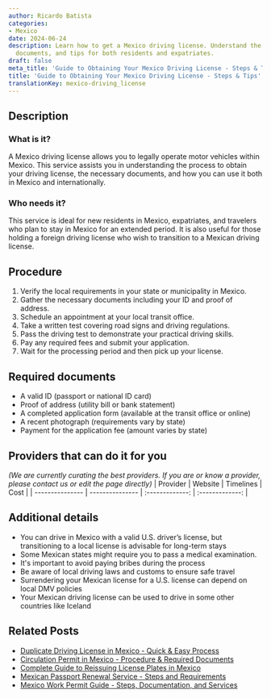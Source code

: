 ```yaml
---
author: Ricardo Batista
categories:
- Mexico
date: 2024-06-24
description: Learn how to get a Mexico driving license. Understand the process, required
  documents, and tips for both residents and expatriates.
draft: false
meta_title: 'Guide to Obtaining Your Mexico Driving License - Steps & Tips'
title: 'Guide to Obtaining Your Mexico Driving License - Steps & Tips'
translationKey: mexico-driving_license
---
```



## Description
### What is it?
A Mexico driving license allows you to legally operate motor vehicles within Mexico. This service assists you in understanding the process to obtain your driving license, the necessary documents, and how you can use it both in Mexico and internationally.

### Who needs it?
This service is ideal for new residents in Mexico, expatriates, and travelers who plan to stay in Mexico for an extended period. It is also useful for those holding a foreign driving license who wish to transition to a Mexican driving license.

## Procedure

1. Verify the local requirements in your state or municipality in Mexico.
2. Gather the necessary documents including your ID and proof of address.
3. Schedule an appointment at your local transit office.
4. Take a written test covering road signs and driving regulations.
5. Pass the driving test to demonstrate your practical driving skills.
6. Pay any required fees and submit your application.
7. Wait for the processing period and then pick up your license.


## Required documents

- A valid ID (passport or national ID card)
- Proof of address (utility bill or bank statement)
- A completed application form (available at the transit office or online)
- A recent photograph (requirements vary by state)
- Payment for the application fee (amount varies by state)


## Providers that can do it for you
_(We are currently curating the best providers. If you are or know a provider, please contact us or edit the page directly)_
| Provider        |     Website     |     Timelines    |       Cost      |
| --------------- | --------------- |  :-------------: | :-------------: |

## Additional details

- You can drive in Mexico with a valid U.S. driver’s license, but transitioning to a local license is advisable for long-term stays
- Some Mexican states might require you to pass a medical examination.
- It's important to avoid paying bribes during the process
- Be aware of local driving laws and customs to ensure safe travel
- Surrendering your Mexican license for a U.S. license can depend on local DMV policies
- Your Mexican driving license can be used to drive in some other countries like Iceland

## Related Posts

- [Duplicate Driving License in Mexico - Quick & Easy Process](https://tramitit.com/guides/mexico/duplicate_driving_license_issuance/)
- [Circulation Permit in Mexico - Procedure & Required Documents](https://tramitit.com/guides/mexico/circulation_permit/)
- [Complete Guide to Reissuing License Plates in Mexico](https://tramitit.com/guides/mexico/reissuance_of_license_plates/)
- [Mexican Passport Renewal Service - Steps and Requirements](https://tramitit.com/guides/mexico/mexican_passport/)
- [Mexico Work Permit Guide - Steps, Documentation, and Services](https://tramitit.com/guides/mexico/work_permit/)